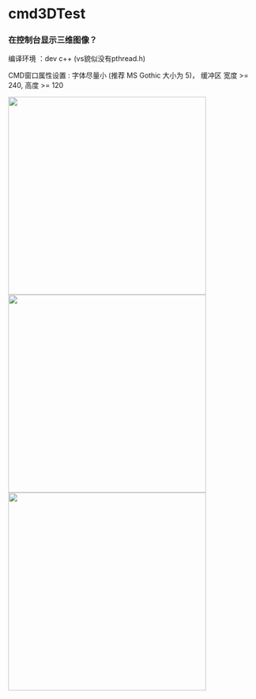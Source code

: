 # cmd3DTest
### 在控制台显示三维图像？

编译环境 ：dev c++ (vs貌似没有pthread.h)

CMD窗口属性设置 : 字体尽量小 (推荐 MS  Gothic 大小为 5)， 缓冲区 宽度 >= 240, 高度 >= 120


<img src="https://user-images.githubusercontent.com/17528205/155927031-cc24a6a2-44f3-4774-b298-b0460c73ca3b.png" width = "400" height = "400" div align=left />
<img src="https://user-images.githubusercontent.com/17528205/155927039-7d61c5ae-9d23-44f6-ac80-7d478ca18fdb.png" width = "400" height = "400" div align=left />
<img src="https://user-images.githubusercontent.com/17528205/155928988-d772bdfe-a446-4f74-b9d4-6c55e2df11ac.png" width = "400" height = "400" div align=left />
